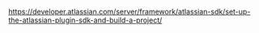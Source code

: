https://developer.atlassian.com/server/framework/atlassian-sdk/set-up-the-atlassian-plugin-sdk-and-build-a-project/